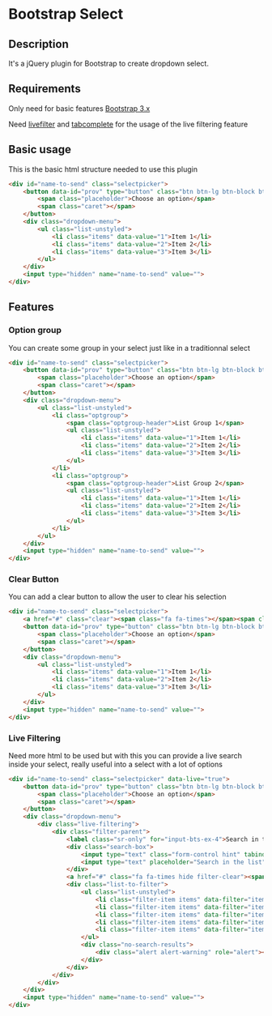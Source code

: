 # Bootstrap Select
## Description
It's a jQuery plugin for Bootstrap to create dropdown select.

## Requirements
Only need for basic features [Bootstrap 3.x](http://getbootstrap.com/)

Need [livefilter](https://github.com/Xarksass/livefilter) and [tabcomplete](https://github.com/erming/tabcomplete) for the usage of the live filtering feature

## Basic usage
This is the basic html structure needed to use this plugin

```html
<div id="name-to-send" class="selectpicker">
    <button data-id="prov" type="button" class="btn btn-lg btn-block btn-default dropdown-toggle">
        <span class="placeholder">Choose an option</span>
        <span class="caret"></span>
    </button>
    <div class="dropdown-menu">
        <ul class="list-unstyled">
            <li class="items" data-value="1">Item 1</li>
            <li class="items" data-value="2">Item 2</li>
            <li class="items" data-value="3">Item 3</li>
        </ul>
    </div>
    <input type="hidden" name="name-to-send" value="">
</div>
```

## Features
### Option group
You can create some group in your select just like in a traditionnal select

```html
<div id="name-to-send" class="selectpicker">
    <button data-id="prov" type="button" class="btn btn-lg btn-block btn-default dropdown-toggle">
        <span class="placeholder">Choose an option</span>
        <span class="caret"></span>
    </button>
    <div class="dropdown-menu">
        <ul class="list-unstyled">
            <li class="optgroup">
                <span class="optgroup-header">List Group 1</span>
                <ul class="list-unstyled">
                    <li class="items" data-value="1">Item 1</li>
                    <li class="items" data-value="2">Item 2</li>
                    <li class="items" data-value="3">Item 3</li>
                </ul>
            </li>
            <li class="optgroup">
                <span class="optgroup-header">List Group 2</span>
                <ul class="list-unstyled">
                    <li class="items" data-value="1">Item 1</li>
                    <li class="items" data-value="2">Item 2</li>
                    <li class="items" data-value="3">Item 3</li>
                </ul>
            </li>
        </ul>
    </div>
    <input type="hidden" name="name-to-send" value="">
</div>
```

### Clear Button
You can add a clear button to allow the user to clear his selection

```html
<div id="name-to-send" class="selectpicker">
    <a href="#" class="clear"><span class="fa fa-times"></span><span class="sr-only">Cancel the selection</span></a>
    <button data-id="prov" type="button" class="btn btn-lg btn-block btn-default dropdown-toggle">
        <span class="placeholder">Choose an option</span>
        <span class="caret"></span>
    </button>
    <div class="dropdown-menu">
        <ul class="list-unstyled">
            <li class="items" data-value="1">Item 1</li>
            <li class="items" data-value="2">Item 2</li>
            <li class="items" data-value="3">Item 3</li>
        </ul>
    </div>
    <input type="hidden" name="name-to-send" value="">
</div>
```

### Live Filtering
Need more html to be used but with this you can provide a live search inside your select, really useful into a select with a lot of options

```html
<div id="name-to-send" class="selectpicker" data-live="true">
    <button data-id="prov" type="button" class="btn btn-lg btn-block btn-default dropdown-toggle">
        <span class="placeholder">Choose an option</span>
        <span class="caret"></span>
    </button>
    <div class="dropdown-menu">
        <div class="live-filtering">
            <div class="filter-parent">
                <label class="sr-only" for="input-bts-ex-4">Search in the list</label>
                <div class="search-box">
                    <input type="text" class="form-control hint" tabindex="-1" />
                    <input type="text" placeholder="Search in the list" id="input-bts-ex-4" class="form-control live-search" tabindex="1" />
                </div>
                <a href="#" class="fa fa-times hide filter-clear"><span class="sr-only">Clear filter</span></a>
                <div class="list-to-filter">
                    <ul class="list-unstyled">
                        <li class="filter-item items" data-filter="item 1" data-value="1">item 1</li>
                        <li class="filter-item items" data-filter="item 2" data-value="2">item 2</li>
                        <li class="filter-item items" data-filter="item 3" data-value="3">item 3</li>
                        <li class="filter-item items" data-filter="item 4" data-value="4">item 4</li>
                        <li class="filter-item items" data-filter="item 5" data-value="5">item 5</li>
                    </ul>
                    <div class="no-search-results">
                        <div class="alert alert-warning" role="alert"><i class="fa fa-warning margin-right-sm"></i>No entry for <strong>'<span></span>'</strong> was found.</div>
                    </div>
                </div>
            </div>
        </div>
    </div>
    <input type="hidden" name="name-to-send" value="">
</div>
```